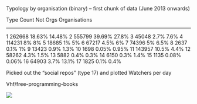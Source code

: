 Typology by organisation (binary) – first chunk of data (June 2013
onwards)

  Type   Count    Not Orgs   Organisations
  ------ -------- ---------- ---------------
  1      262668   18.63%     14.48%
  2      555799   39.69%     27.8%
  3      45048    2.7%       7.6%
  4      114231   8%         8%
  5      18685    1%         5%
  6      67217    4.5%       6%
  7      74396    5%         6.5%
  8      2637     0.1%       1%
  9      13423    0.9%       1.3%
  10     1698     0.05%      0.95%
  11     143957   10.5%      4.4%
  12     58262    4.3%       1.5%
  13     5882     0.4%       0.3%
  14     6150     0.3%       1.4%
  15     1135     0.08%      0.06%
  16     64903    3.7%       13.1%
  17     1825     0.1%       0.4%

Picked out the “social repos” (type 17) and plotted Watchers per day

Vhf/free-programming-books

![](media/image1.png)
